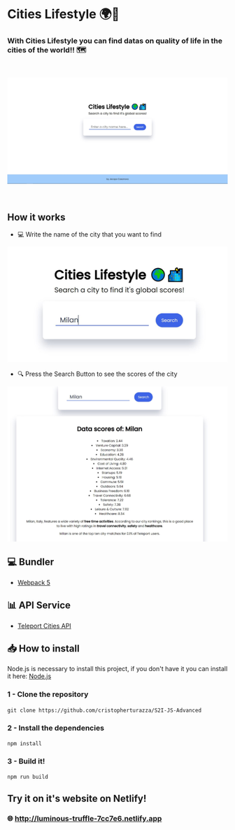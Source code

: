 # Cities Lifestyle 🌍🌃

### With Cities Lifestyle you can find datas on quality of life in the cities of the world!! 🗺

&nbsp;

<img src="https://github.com/JacopoCasanova98/Cities-Lifestyle/blob/main/src/github-img/Home.JPG" width="700"/> 

&nbsp;

## How it works


* 💻 Write the name of the city that you want to find &nbsp; &nbsp;
&nbsp;
&nbsp;
<img src="https://github.com/JacopoCasanova98/Cities-Lifestyle/blob/main/src/github-img/Write%20City.JPG" width="600"/>  


* 🔍 Press the Search Button to see the scores of the city &nbsp; &nbsp; 
&nbsp;
&nbsp;
<img src="https://github.com/JacopoCasanova98/Cities-Lifestyle/blob/main/src/github-img/Find%20Scores.JPG" width="600"/>


## 💻 Bundler
* [Webpack 5](https://webpack.js.org/)

## 📊 API Service
* [Teleport Cities API](https://developers.teleport.org/api/)

## 📥 How to install
Node.js is necessary to install this project, if you don't have it you can install it here:
[Node.js](https://nodejs.org/it/download/)<br>

### 1 - Clone the repository
`git clone https://github.com/cristopherturazza/S2I-JS-Advanced`
### 2 - Install the dependencies
`npm install`
### 3 - Build it!
`npm run build`


## Try it on it's website on Netlify!
### 🌐 http://luminous-truffle-7cc7e6.netlify.app
